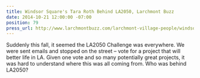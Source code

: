 ```yaml
---
title: Windsor Square's Tara Roth Behind LA2050, Larchmont Buzz
date: 2014-10-21 12:00:00 -07:00
position: 79
press_url: http://www.larchmontbuzz.com/larchmont-village-people/windsor-square-s-tara-roth-behind-la2050/
---
```


Suddenly this fall, it seemed the LA2050 Challenge was everywhere. We were sent emails and stopped on the street – vote for a project that will better life in LA. Given one vote and so many potentially great projects, it was hard to understand where this was all coming from. Who was behind LA2050?

